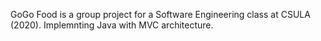 GoGo Food is a group project for a Software Engineering class at CSULA (2020).
Implemnting Java with MVC architecture.
